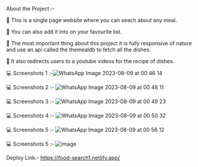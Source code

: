 About the Project :-

🔴 This is a single page website where you can seach about any meal.

🔴 You can also add it into on your favourite list.

🔴 The most important thing about this project it is fully responsive of nature and use an api called the themealdb to fetch all the dishes.

🔴 It also redirects users to a youtube videos for the recipe of dishes.

💻 Screenshots 1 :-![WhatsApp Image 2023-08-09 at 00 46 14](https://github.com/RaunakShrivastwa/FoodSearch/assets/121729066/b4057eef-b0c1-44f2-b7d2-28e5281f60b0)

💻 Screenshots 2 :- ![WhatsApp Image 2023-08-09 at 00 48 11](https://github.com/RaunakShrivastwa/FoodSearch/assets/121729066/c71bf186-4a99-4214-88f9-d0aff85eaa39)

💻 Screenshots 3 :- ![WhatsApp Image 2023-08-09 at 00 49 23](https://github.com/RaunakShrivastwa/FoodSearch/assets/121729066/c748e4dd-f858-4b63-92ac-4597f18b928f)

💻 Screenshots 4 :- ![WhatsApp Image 2023-08-09 at 00 50 32](https://github.com/RaunakShrivastwa/FoodSearch/assets/121729066/c2a0cf2f-4f29-46dd-ade3-fb86c1d48649)

💻 Screenshots 5 :- ![WhatsApp Image 2023-08-09 at 00 56 12](https://github.com/RaunakShrivastwa/FoodSearch/assets/121729066/571808e2-aaea-476c-a9a9-0b6dbf129876)

💻 Screenshots 5 :- ![image](https://github.com/RaunakShrivastwa/FoodSearch/assets/121729066/e91566f2-33b6-4780-85d5-fbbaf5846e06)




  Deploy Link:-   https://food-search1.netlify.app/
  

  
